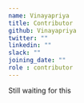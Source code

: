 ```yaml
---
name: Vinayapriya
title: Contributor
github: Vinayapriya
twitter: ""
linkedin: ""
slack: ""
joining_date: ""
role : contributor
---
```


Still waiting for this
